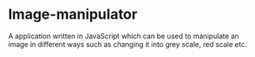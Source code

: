 # Image-manipulator
A application written in JavaScript which can be used to manipulate an image in different ways such as changing it into grey scale, red scale etc. 
